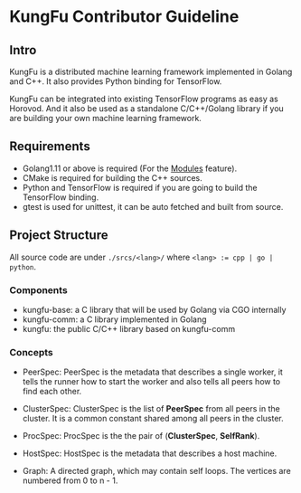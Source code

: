 # KungFu Contributor Guideline

## Intro

KungFu is a distributed machine learning framework implemented in Golang and C++.
It also provides Python binding for TensorFlow.

KungFu can be integrated into existing TensorFlow programs as easy as Horovod.
And it also be used as a standalone C/C++/Golang library if you are building
your own machine learning framework.

## Requirements

* Golang1.11 or above is required (For the [Modules](https://github.com/golang/go/wiki/Modules) feature).
* CMake is required for building the C++ sources.
* Python and TensorFlow is required if you are going to build the TensorFlow binding.
* gtest is used for unittest, it can be auto fetched and built from source.

## Project Structure

All source code are under `./srcs/<lang>/` where `<lang> := cpp | go | python`.

### Components

* kungfu-base: a C library that will be used by Golang via CGO internally
* kungfu-comm: a C library implemented in Golang
* kungfu: the public C/C++ library based on kungfu-comm

### Concepts

* PeerSpec: PeerSpec is the metadata that describes a single worker, it tells the runner how to start the worker and also tells all peers how to find each other.

* ClusterSpec: ClusterSpec is the list of **PeerSpec** from all peers in the cluster. It is a common constant shared among all peers in the cluster.

* ProcSpec: ProcSpec is the the pair of (**ClusterSpec**, **SelfRank**).

* HostSpec: HostSpec is the metadata that describes a host machine.

* Graph: A directed graph, which may contain self loops. The vertices are numbered from 0 to n - 1.
